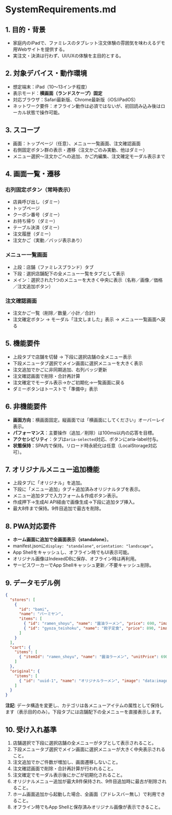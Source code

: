 # SystemRequirements.md

## 1. 目的・背景
- 家庭内のiPadで、ファミレスのタブレット注文体験の雰囲気を味わえるデモ用Webサイトを提供する。
- 実注文・決済は行わず、UI/UXの体験を主目的とする。

## 2. 対象デバイス・動作環境
- 想定端末：iPad（10〜13インチ程度）
- 表示モード：**横画面（ランドスケープ）固定**
- 対応ブラウザ：Safari最新版、Chrome最新版（iOS/iPadOS）
- ネットワーク要件：オフライン動作は必須ではないが、初回読み込み後はローカル状態で操作可能。

## 3. スコープ
- 画面：トップページ（任意）、メニュー一覧画面、注文確認画面
- 右側固定ボタン群の表示・遷移（注文かごのみ実動、他はダミー）
- メニュー選択〜注文かごへの追加、かご内編集、注文確定モーダル表示まで

## 4. 画面一覧・遷移
### 右列固定ボタン（常時表示）
- 店員呼び出し（ダミー）
- トップページ
- クーポン番号（ダミー）
- お持ち帰り（ダミー）
- テーブル決済（ダミー）
- 注文履歴（ダミー）
- 注文かご（実動／バッジ表示あり）

### メニュー一覧画面
- 上段：店舗（ファミレスブランド）タブ
- 下段：選択店舗配下の全メニュー一覧をタブとして表示
- メイン：選択された1つのメニューを大きく中央に表示（名称／画像／価格／注文追加ボタン）

### 注文確認画面
- 注文かご一覧（削除／数量／小計／合計）
- 注文確定ボタン → モーダル「注文しました」表示 → メニュー一覧画面へ戻る

## 5. 機能要件
- 上段タブで店舗を切替 → 下段に選択店舗の全メニュー表示
- 下段メニュータブ選択でメイン画面に選択メニューを大きく表示
- 注文追加でかごに非同期追加、右列バッジ更新
- 注文確認画面で削除・合計再計算
- 注文確定でモーダル表示→かご初期化→一覧画面に戻る
- ダミーボタンはトーストで「準備中」表示

## 6. 非機能要件
- **画面方向**：横画面固定。縦画面では「横画面にしてください」オーバーレイ表示。
- **パフォーマンス**：主要操作（追加／削除）は100ms以内の応答を目標。
- **アクセシビリティ**：タブは`aria-selected`対応、ボタンにaria-label付与。
- **状態保持**：SPA内で保持。リロード時永続化は任意（LocalStorage対応可）。

## 7. オリジナルメニュー追加機能
- 上段タブに「オリジナル」を追加。
- 下段に「メニュー追加」タブ＋追加済みオリジナルタブを表示。
- メニュー追加タブで入力フォーム＆作成ボタン表示。
- 作成押下→生成AI API経由で画像生成→下段に追加タブ挿入。
- 最大8件まで保持。9件目追加で最古を削除。

## 8. PWA対応要件
- **ホーム画面に追加で全画面表示（standalone）**。
- manifest.jsonに`display: "standalone"`, `orientation: "landscape"`。
- App Shellをキャッシュし、オフライン時でもUI表示可能。
- オリジナル画像はIndexedDBに保存、オフライン時は再利用。
- サービスワーカーでApp Shellキャッシュ更新／不要キャッシュ削除。

## 9. データモデル例
```json
{
  "stores": [
    {
      "id": "bami",
      "name": "バーミヤン",
      "items": [
        { "id": "ramen_shoyu", "name": "醤油ラーメン", "price": 690, "image": "/img/ramen.jpg", "category": "ラーメン" },
        { "id": "gyoza_teishoku", "name": "餃子定食", "price": 890, "image": "/img/gyoza.jpg", "category": "定食" }
      ]
    }
  ],
  "cart": {
    "items": [
      { "itemId": "ramen_shoyu", "name": "醤油ラーメン", "unitPrice": 690, "qty": 1, "image": "/img/ramen.jpg" }
    ]
  },
  "original": {
    "items": [
      { "id": "uuid-1", "name": "オリジナルラーメン", "image": "data:image/png;base64,...", "createdAt": 173829283 }
    ]
  }
}
```

**注記**: データ構造を変更し、カテゴリは各メニューアイテムの属性として保持します（表示目的のみ）。下段タブには店舗配下の全メニューを直接表示します。

## 10. 受け入れ基準
1. 店舗選択で下段に選択店舗の全メニューがタブとして表示されること。
2. 下段メニュータブ選択でメイン画面に選択メニューが大きく中央表示されること。
3. 注文追加でかご件数が増加し、画面遷移しないこと。
4. 注文確認画面で削除・合計再計算が行われること。
5. 注文確定でモーダル表示後にかごが初期化されること。
6. オリジナルメニュー追加が最大8件保持され、9件目追加時に最古が削除されること。
7. ホーム画面追加から起動した場合、全画面（アドレスバー無し）で利用できること。
8. オフライン時でもApp Shellと保存済みオリジナル画像が表示できること。
